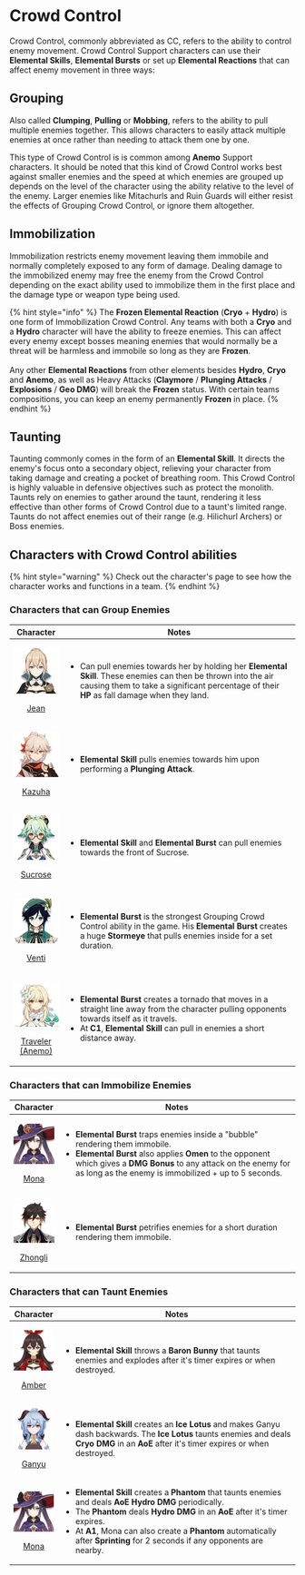 # Crowd Control

Crowd Control, commonly abbreviated as CC, refers to the ability to control enemy movement. Crowd Control Support characters can use their **Elemental Skills**, **Elemental Bursts** or set up **Elemental Reactions** that can affect enemy movement in three ways:

## Grouping

Also called **Clumping**, **Pulling** or **Mobbing**, refers to the ability to pull multiple enemies together. This allows characters to easily attack multiple enemies at once rather than needing to attack them one by one.

This type of Crowd Control is is common among **Anemo** Support characters. It should be noted that this kind of Crowd Control works best against smaller enemies and the speed at which enemies are grouped up depends on the level of the character using the ability relative to the level of the enemy. Larger enemies like Mitachurls and Ruin Guards will either resist the effects of Grouping Crowd Control, or ignore them altogether.

## Immobilization

Immobilization restricts enemy movement leaving them immobile and normally completely exposed to any form of damage. Dealing damage to the immobilized enemy may free the enemy from the Crowd Control depending on the exact ability used to immobilize them in the first place and the damage type or weapon type being used.

{% hint style="info" %}
The **Frozen Elemental Reaction** (**Cryo** + **Hydro**) is one form of Immobilization Crowd Control. Any teams with both a **Cryo** and a **Hydro** character will have the ability to freeze enemies. This can affect every enemy except bosses meaning enemies that would normally be a threat will be harmless and immobile so long as they are **Frozen**.\
\
Any other **Elemental Reactions** from other elements besides **Hydro**, **Cryo** and **Anemo**, as well as Heavy Attacks (**Claymore** / **Plunging Attacks** / **Explosions** / **Geo DMG**) will break the **Frozen** status. With certain teams compositions, you can keep an enemy permanently **Frozen** in place.
{% endhint %}

## Taunting <a href="#taunt" id="taunt"></a>

Taunting commonly comes in the form of an **Elemental Skill**. It directs the enemy's focus onto a secondary object, relieving your character from taking damage and creating a pocket of breathing room. This Crowd Control is highly valuable in defensive objectives such as protect the monolith. Taunts rely on enemies to gather around the taunt, rendering it less effective than other forms of Crowd Control due to a taunt's limited range. Taunts do not affect enemies out of their range (e.g. Hilichurl Archers) or Boss enemies.

## Characters with Crowd Control abilities

{% hint style="warning" %}
Check out the character's page to see how the character works and functions in a team.
{% endhint %}

### Characters that can Group Enemies

|                                                                                     Character                                                                                     | Notes                                                                                                                                                                                                                                                                                  |
| :-------------------------------------------------------------------------------------------------------------------------------------------------------------------------------: | -------------------------------------------------------------------------------------------------------------------------------------------------------------------------------------------------------------------------------------------------------------------------------------- |
|                <p><img src="../../.gitbook/assets/ui_avataricon_jean.png" alt="" data-size="original"></p><p><a href="../../characters/anemo/jean.md">Jean</a></p>                | <ul><li>Can pull enemies towards her by holding her <strong>Elemental Skill</strong>. These enemies can then be thrown into the air causing them to take a significant percentage of their <strong>HP</strong> as fall damage when they land.</li></ul>                                |
|             <p><img src="../../.gitbook/assets/ui_avataricon_kazuha.png" alt="" data-size="original"></p><p><a href="../../characters/anemo/kazuha.md">Kazuha</a></p>             | <ul><li><strong>Elemental Skill</strong> pulls enemies towards him upon performing a <strong>Plunging Attack</strong>.</li></ul>                                                                                                                                                       |
|            <p><img src="../../.gitbook/assets/ui_avataricon_sucrose.png" alt="" data-size="original"></p><p><a href="../../characters/anemo/sucrose.md">Sucrose</a></p>           | <ul><li><strong>Elemental Skill</strong> and <strong>Elemental Burst</strong> can pull enemies towards the front of Sucrose.</li></ul>                                                                                                                                                 |
|               <p><img src="../../.gitbook/assets/ui_avataricon_venti.png" alt="" data-size="original"></p><p><a href="../../characters/anemo/venti.md">Venti</a></p>              | <ul><li><strong>Elemental Burst</strong> is the strongest Grouping Crowd Control ability in the game. His <strong>Elemental Burst</strong> creates a huge <strong>Stormeye</strong> that pulls enemies inside for a set duration.</li></ul>                                            |
| <p><img src="../../.gitbook/assets/UI_AvatarIcon_Lumine_Anemo.png" alt="" data-size="original"></p><p><a href="../../characters/anemo/traveler-anemo.md">Traveler (Anemo)</a></p> | <ul><li><strong>Elemental Burst</strong> creates a tornado that moves in a straight line away from the character pulling opponents towards itself as it travels.</li><li>At <strong>C1</strong>, <strong>Elemental Skill</strong> can pull in enemies a short distance away.</li></ul> |

### Characters that can Immobilize Enemies

|                                                                          Character                                                                         | Notes                                                                                                                                                                                                                                                                                                                                  |
| :--------------------------------------------------------------------------------------------------------------------------------------------------------: | -------------------------------------------------------------------------------------------------------------------------------------------------------------------------------------------------------------------------------------------------------------------------------------------------------------------------------------- |
|     <p><img src="../../.gitbook/assets/ui_avataricon_mona.png" alt="" data-size="original"></p><p><a href="../../characters/hydro/mona.md">Mona</a></p>    | <ul><li><strong>Elemental Burst</strong> traps enemies inside a "bubble" rendering them immobile.</li><li><strong>Elemental Burst</strong> also applies <strong>Omen</strong> to the opponent which gives a <strong>DMG Bonus</strong> to any attack on the enemy for as long as the enemy is immobilized + up to 5 seconds.</li></ul> |
| <p><img src="../../.gitbook/assets/ui_avataricon_zhongli.png" alt="" data-size="original"></p><p><a href="../../characters/geo/zhongli.md">Zhongli</a></p> | <ul><li><strong>Elemental Burst</strong> petrifies enemies for a short duration rendering them immobile.</li></ul>                                                                                                                                                                                                                     |

### Characters that can Taunt Enemies

|                                                                                   Character                                                                                   | Notes                                                                                                                                                                                                                                                                                                                                                                                                                                                                 |
| :---------------------------------------------------------------------------------------------------------------------------------------------------------------------------: | --------------------------------------------------------------------------------------------------------------------------------------------------------------------------------------------------------------------------------------------------------------------------------------------------------------------------------------------------------------------------------------------------------------------------------------------------------------------- |
| <p><a href="../../characters/pyro/amber.md"><img src="../../.gitbook/assets/UI_AvatarIcon_Amber.png" alt=""></a></p><p><a href="../../characters/pyro/amber.md">Amber</a></p> | <ul><li><strong>Elemental Skill</strong> throws a <strong>Baron Bunny</strong> that taunts enemies and explodes after it's timer expires or when destroyed.</li></ul>                                                                                                                                                                                                                                                                                                 |
| <p><a href="../../characters/cryo/ganyu.md"><img src="../../.gitbook/assets/ui_avataricon_ganyu.png" alt=""></a></p><p><a href="../../characters/cryo/ganyu.md">Ganyu</a></p> | <ul><li><strong>Elemental Skill</strong> creates an <strong>Ice Lotus</strong> and makes Ganyu dash backwards. The <strong>Ice Lotus</strong> taunts enemies and deals <strong>Cryo DMG</strong> in an <strong>AoE</strong> after it's timer expires or when destroyed.</li></ul>                                                                                                                                                                                     |
|  <p><a href="../../characters/hydro/mona.md"><img src="../../.gitbook/assets/ui_avataricon_mona.png" alt=""></a></p><p><a href="../../characters/hydro/mona.md">Mona</a></p>  | <ul><li><strong>Elemental Skill</strong> creates a <strong>Phantom</strong> that taunts enemies and deals <strong>AoE Hydro DMG</strong> periodically.</li><li>The <strong>Phantom</strong> deals <strong>Hydro DMG</strong> in an <strong>AoE</strong> after it's timer expires.</li><li>At <strong>A1</strong>, Mona can also create a <strong>Phantom</strong> automatically after <strong>Sprinting</strong> for 2 seconds if any opponents are nearby.</li></ul> |
